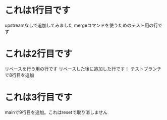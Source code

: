 # これは1行目です
upstreamなしで追加してみました
mergeコマンドを使うためのテスト用の行です

# これは2行目です
リベースを行う用の行です
リベースした後に追加した行です！
テストブランチで8行目を追加

# これは3行目です
mainで9行目を追加。これはresetで取り消しません